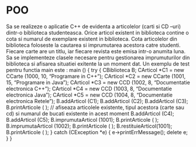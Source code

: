 # POO
   Sa se realizeze o aplicatie C++ de evidenta a articolelor (carti si CD –uri) dintr-o
biblioteca studenteasca. Orice articol existent in biblioteca contine o cota si numarul de
exemplare existent in biblioteca. Cota articolelor din biblioteca foloseste la cautarea si
imprumutarea acestora catre studenti. Fiecare carte are un titlu, iar fiecare revista este emisa
intr-o anumita luna.
Sa se implementeze clasele necesare pentru gestionarea imprumuturilor din biblioteca si
afisarea situatiei exitente la un moment dat. Un exemplu de test pentru functia main este :
main () {
try {
CBiblioteca B;
CArticol *C1 = new CCarte (1000, 10, “Programare in C++”);
CArticol *C2 = new CCarte (1001, 15, “Programare in Java”);
CArticol *C3 = new CCD (1002, 8, “Documentatie electronica C++”);
CArticol *C4 = new CCD (1003, 8, “Documentatie electronica Java”);
CArticol *C5 = new CCD (1004, 8, “Documentatie electronica Retele”);
B.addArticol (C1); B.addArticol (C2); B.addArticol (C3);
B.printArticole ( ); // afiseaza articolele existente, tipul acestora (carte sau cd) si numarul
de bucati existente in acest moment
B.addArticol (C4); B.addArticol (C5);
B.imprumutaArticol (1001); B.printArticole ( ); B.imprumutaArticol (1002);
B.printArticole ( );
B.restituieArticol(1001); B.printArticole ( );
} catch (CException *e)
{
e->printErrMessage();
delete e;
}
}
